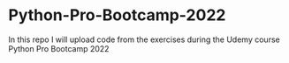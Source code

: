 # Python-Pro-Bootcamp-2022
In this repo I will upload code from the exercises during the Udemy course Python Pro Bootcamp 2022 
